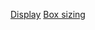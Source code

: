 [Display](https://developer.mozilla.org/en-US/docs/Web/CSS/display)
[Box sizing](https://developer.mozilla.org/en-US/docs/Web/CSS/box-sizing)